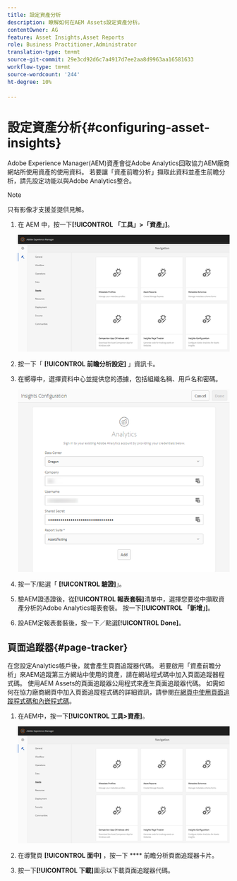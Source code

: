 ```yaml
---
title: 設定資產分析
description: 瞭解如何在AEM Assets設定資產分析。
contentOwner: AG
feature: Asset Insights,Asset Reports
role: Business Practitioner,Administrator
translation-type: tm+mt
source-git-commit: 29e3cd92d6c7a4917d7ee2aa8d9963aa16581633
workflow-type: tm+mt
source-wordcount: '244'
ht-degree: 10%

---
```



# 設定資產分析{#configuring-asset-insights}

Adobe Experience Manager(AEM)資產會從Adobe Analytics回取協力AEM廠商網站所使用資產的使用資料。 若要讓「資產前瞻分析」擷取此資料並產生前瞻分析，請先設定功能以與Adobe Analytics整合。

>[!NOTE]
>
>只有影像才支援並提供見解。

1. 在 AEM 中，按一下&#x200B;**[!UICONTROL 「工具」>「資產」]**。

   ![chlimage_1-210](assets/chlimage_1-210.png)

1. 按一下「 **[!UICONTROL 前瞻分析設定]** 」資訊卡。
1. 在嚮導中，選擇資料中心並提供您的憑據，包括組織名稱、用戶名和密碼。

   ![chlimage_1-211](assets/insights_config2.png)

1. 按一下/點選「 **[!UICONTROL 驗證]**」。
1. 驗AEM證憑證後，從&#x200B;**[!UICONTROL 報表套裝]**&#x200B;清單中，選擇您要從中擷取資產分析的Adobe Analytics報表套裝。 按一下&#x200B;**[!UICONTROL 「新增」]**。
1. 設AEM定報表套裝後，按一下／點選&#x200B;**[!UICONTROL Done]**。

## 頁面追蹤器{#page-tracker}

在您設定Analytics帳戶後，就會產生頁面追蹤器代碼。 若要啟用「資產前瞻分析」來AEM追蹤第三方網站中使用的資產，請在網站程式碼中加入頁面追蹤器程式碼。 使用AEM Assets的頁面追蹤器公用程式來產生頁面追蹤器代碼。 如需如何在協力廠商網頁中加入頁面追蹤程式碼的詳細資訊，請參閱[在網頁中使用頁面追蹤程式碼和內嵌程式碼](touch-ui-using-page-tracker.md)。

1. 在AEM中，按一下&#x200B;**[!UICONTROL 工具>資產]**。

   ![chlimage_1-214](assets/chlimage_1-214.png)

1. 在導覽頁 **[!UICONTROL 面中]** ，按一下 **** 前瞻分析頁面追蹤器卡片。
1. 按一下&#x200B;**[!UICONTROL 下載]**&#x200B;圖示以下載頁面追蹤器代碼。